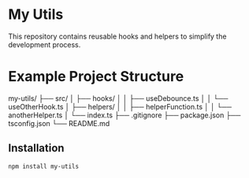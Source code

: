# My Utils

This repository contains reusable hooks and helpers to simplify the development process.

# Example Project Structure

my-utils/
├── src/
│   ├── hooks/
│   │   ├── useDebounce.ts
│   │   └── useOtherHook.ts
│   ├── helpers/
│   │   ├── helperFunction.ts
│   │   └── anotherHelper.ts
│   └── index.ts
├── .gitignore
├── package.json
├── tsconfig.json
└── README.md

## Installation

```sh
npm install my-utils
